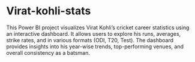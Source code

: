 # Virat-kohli-stats
This Power BI project visualizes Virat Kohli’s cricket career statistics using an interactive dashboard. It allows users to explore his runs, averages, strike rates, and in various formats (ODI, T20, Test). The dashboard provides insights into his year-wise trends, top-performing venues, and overall consistency as a batsman.

